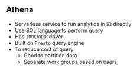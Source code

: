 ## Athena

- Serverless service to run analytics in `S3` directly
- Use SQL language to perform query
- Has `JDBC`/`ODBC`driver
- Built on `Presto` query engine
- To reduce cost of query
  - Good to partition data
  - Separate work groups based on users
